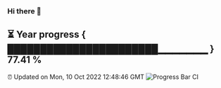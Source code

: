 ### Hi there 👋
⏳ Year progress { ███████████████████████▁▁▁▁▁▁▁ } 77.41 %
---
⏰ Updated on Mon, 10 Oct 2022 12:48:46 GMT
![Progress Bar CI](https://github.com/liununu/liununu/workflows/Progress%20Bar%20CI/badge.svg)
